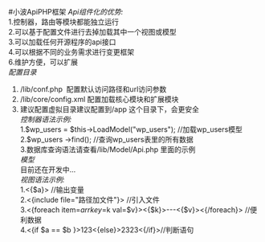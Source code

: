 #小波ApiPHP框架
*Api组件化的优势:*		
1.控制器，路由等模块都能独立运行		
2.可以基于配置文件进行去掉加载其中一个视图或模型		
3.可以加载任何开源程序的api接口		
4.可以根据不同的业务需求进行变更框架		
6.维护方便，可以扩展		
*配置目录*		
1. /lib/conf.php  配置默认访问路径和url访问参数			
2. /lib/core/config.xml 配置加载核心模块和扩展模块			
3. 建议配置虚拟目录建议配置到/app 这个目录下，会更安全			
*控制器语法示例:*		
1.$wp_users = $this->LoadModel("wp_users"); //加载wp_users模型		
2.$wp_users ->find(); //查询wp_users表里的所有数据			
3.数据库查询语法请查看/lib/Model/Api.php 里面的示例		
*模型*				
目前还在开发中...		
*视图语法示例:*		
1.<{$a}> //输出变量		
2.<{include file="路径加文件"}> //引入文件		
3.<{foreach item=$arr key=$k val=$v}><{$k}>---<{$v}><{/foreach}> //便利数据		
4.<{if $a == $b }>123<{else}>2323<{/if}>//判断语句 		

